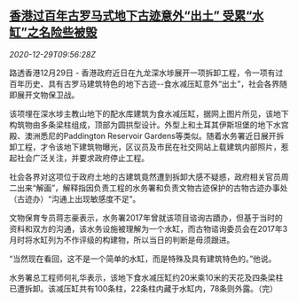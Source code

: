 <!--1609237394000-->
[香港过百年古罗马式地下古迹意外“出土” 受累“水缸”之名险些被毁](https://cn.reuters.com/article/hk-ancient-water-structure-1229-idCNKBS2930S9)
------

<div><i>2020-12-29T09:56:28Z</i></div><p>路透香港12月29日 - 香港政府近日在九龙深水埗展开一项拆卸工程，令一项有过百年历史、具有古罗马建筑特色的地下古迹--食水减压缸意外“出土”，社会各界随即展开文物保卫战。</p><p>该项埋在深水埗主教山地下的配水库建筑为食水减压缸，据网上图片所见，该地下构筑物由多条梁柱组成，顶部为圆拱型设计。外型上和土耳其伊斯坦堡的地下水宫殿、澳洲悉尼的Paddington Reservoir Gardens等类似。随着水务署近日展开拆卸工程，才令该地下建筑物曝光，区议员及市民在社交网站上载建筑内部照片，惹起社会广泛关注，并要求政府停止工程。</p><p>社会各界对这项位于政府土地的古建筑竟然遭到拆卸大感不疑惑，政府相关官员周二出来“解画”，解释指因负责工程的水务署和负责文物古迹保护的古物古迹办事处（古迹办）“沟通上出现敏感度不足”。</p><p>文物保育专员蒋志豪表示，水务署2017年曾就该项目谘询古蹟办，但基于当时的资料和双方的沟通，该水务设施被理解为一个水缸，而古物谘询委员会在2017年3月时将水缸列为不作评级的构建物，所以当日的判断是毋须跟进。</p><p>“当然现在看回，这不是一个简单的水缸，而是特殊及具有建筑特色的。”他说。</p><p>水务署总工程师何礼华表示，该地下食水减压缸约20米乘10米的天花及四条梁柱已遭拆卸。该减压缸共有100条柱，22条柱内藏于水缸内，78条则外露。（完）</p>
